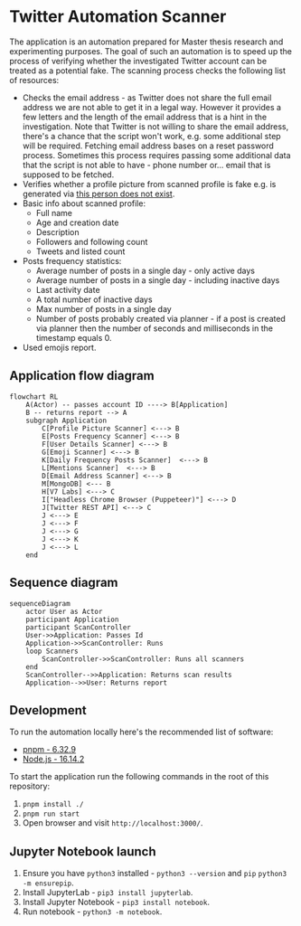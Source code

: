 # Twitter Automation Scanner

The application is an automation prepared for Master thesis research and experimenting purposes. The goal of such an automation is to speed up the process of verifying whether the investigated Twitter account can be treated as a potential fake. The scanning process checks the following list of resources:

* Checks the email address - as Twitter does not share the full email address we are not able to get it in a legal way. However it provides a few letters and the length of the email address that is a hint in the investigation. Note that Twitter is not willing to share the email address, there's a chance that the script won't work, e.g. some additional step will be required. Fetching email address bases on a reset password process. Sometimes this process requires passing some additional data that the script is not able to have - phone number or... email that is supposed to be fetched. 
* Verifies whether a profile picture from scanned profile is fake e.g. is generated via [this person does not exist](https://thispersondoesnotexist.com/).
* Basic info about scanned profile:
  * Full name
  * Age and creation date
  * Description
  * Followers and following count
  * Tweets and listed count
* Posts frequency statistics:
  * Average number of posts in a single day - only active days
  * Average number of posts in a single day - including inactive days
  * Last activity date
  * A total number of inactive days
  * Max number of posts in a single day
  * Number of posts probably created via planner - if a post is created via planner then the number of seconds and milliseconds in the timestamp equals 0.
* Used emojis report.

## Application flow diagram

```mermaid
flowchart RL
    A(Actor) -- passes account ID ----> B[Application]
    B -- returns report --> A
    subgraph Application
        C[Profile Picture Scanner] <---> B
        E[Posts Frequency Scanner] <---> B
        F[User Details Scanner] <---> B
        G[Emoji Scanner] <---> B
        K[Daily Frequency Posts Scanner]  <---> B
        L[Mentions Scanner]  <---> B
        D[Email Address Scanner] <---> B
        M[MongoDB] <--- B
        H[V7 Labs] <---> C
        I["Headless Chrome Browser (Puppeteer)"] <---> D
        J[Twitter REST API] <---> C
        J <---> E
        J <---> F
        J <---> G
        J <---> K
        J <---> L
    end
```

## Sequence diagram

```mermaid
sequenceDiagram
    actor User as Actor
    participant Application
    participant ScanController
    User->>Application: Passes Id
    Application->>ScanController: Runs
    loop Scanners
        ScanController->>ScanController: Runs all scanners
    end
    ScanController-->>Application: Returns scan results
    Application-->>User: Returns report
```

## Development

To run the automation locally here's the recommended list of software:
* [pnpm - 6.32.9](https://pnpm.io/)
* [Node.js - 16.14.2](https://nodejs.org/en/)

To start the application run the following commands in the root of this repository:
1. `pnpm install ./`
2. `pnpm run start`
3. Open browser and visit `http://localhost:3000/`.

## Jupyter Notebook launch

1. Ensure you have `python3` installed - `python3 --version` and `pip` `python3 -m ensurepip`.
2. Install JupyterLab - `pip3 install jupyterlab`.
3. Install Jupyter Notebook - `pip3 install notebook`.
4. Run notebook - `python3 -m notebook`.
